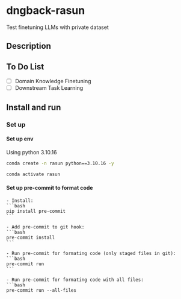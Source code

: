 # dngback-rasun

Test finetuning LLMs with private dataset

## Description

## To Do List

- [ ] Domain Knowledge Finetuning
- [ ] Downstream Task Learning

## Install and run

### Set up

#### Set up env

Using python 3.10.16

```bash
conda create -n rasun python==3.10.16 -y

conda activate rasun
```

#### Set up pre-commit to format code

    - Install:
    ```bash
    pip install pre-commit
    ```

    - Add pre-commit to git hook:
    ```bash
    pre-commit install
    ```

    - Run pre-commit for formating code (only staged files in git):
    ```bash
    pre-commit run
    ```

    - Run pre-commit for formating code with all files:
    ```bash
    pre-commit run --all-files
